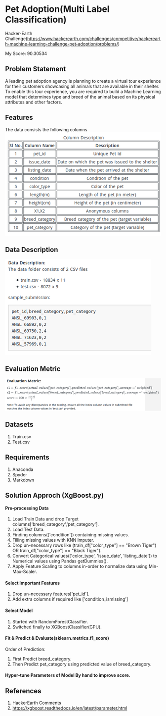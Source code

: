 # Pet Adoption(Multi Label Classification)
Hacker-Earth Challenge(https://www.hackerearth.com/challenges/competitive/hackerearth-machine-learning-challenge-pet-adoption/problems/)

My Score: 90.30534

## Problem Statement
A leading pet adoption agency is planning to create a virtual tour experience for their customers showcasing all animals that are available in their shelter. To enable this tour experience, you are required to build a Machine Learning model that determines type and breed of the animal based on its physical attributes and other factors.

## Features
The data consists the following columns
![](Features.png)

## Data Description
![](Description.png)

## Evaluation Metric
![](Metric.png)

## Datasets
1. Train.csv
2. Test.csv

## Requirements
1. Anaconda
2. Spyder
3. Markdown

## Solution Approch (XgBoost.py)
#### Pre-processing Data
1. Load Train Data and drop Target columns['breed_category','pet_category'].
2. Load Test Data.
3. Finding columns(['condition']) containing missing values.
4. Filling missing values with KNN Imputer.
5. Drop un-necessary rows like (train_df["color_type"] == "Brown Tiger") OR train_df["color_type"] == "Black Tiger").
6. Convert Categorical values(['color_type', 'issue_date', 'listing_date'])  to Numerical values using Pandas getDummies().
7. Apply Feature Scaling to columns in-order to normalize data using Min-Max-Scaler.

#### Select Important Features
1. Drop un-necessary features['pet_id'].
2. Add extra columns if required like ['condition_ismissing']

#### Select Model
1. Started with RandomForestClassifier.
2. Switched finally to XGBoostClassifier(GPU).

#### Fit & Predict & Evaluate(sklearn.metrics.f1_score)
Order of Prediction:
1. First Predict breed_category.
2. Then Predict pet_category using predicted value of breed_category.

#### Hyper-tune Parameters of Model By hand to improve score.

## References
1. HackerEarth Comments
2. https://xgboost.readthedocs.io/en/latest/parameter.html
 
